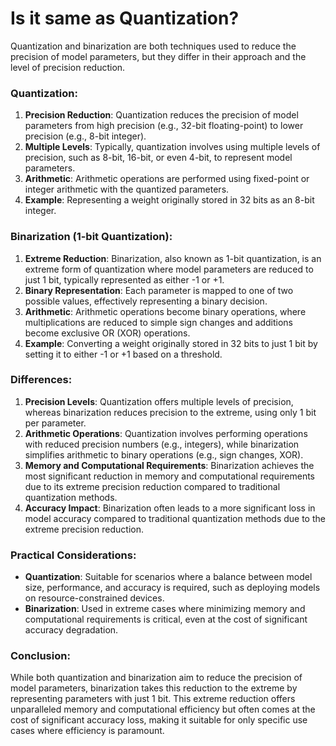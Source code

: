 
# Is it same as Quantization?

Quantization and binarization are both techniques used to reduce the precision of model parameters, but they differ in their approach and the level of precision reduction.

### Quantization:

1. **Precision Reduction**: Quantization reduces the precision of model parameters from high precision (e.g., 32-bit floating-point) to lower precision (e.g., 8-bit integer).
2. **Multiple Levels**: Typically, quantization involves using multiple levels of precision, such as 8-bit, 16-bit, or even 4-bit, to represent model parameters.
3. **Arithmetic**: Arithmetic operations are performed using fixed-point or integer arithmetic with the quantized parameters.
4. **Example**: Representing a weight originally stored in 32 bits as an 8-bit integer.

### Binarization (1-bit Quantization):

1. **Extreme Reduction**: Binarization, also known as 1-bit quantization, is an extreme form of quantization where model parameters are reduced to just 1 bit, typically represented as either -1 or +1.
2. **Binary Representation**: Each parameter is mapped to one of two possible values, effectively representing a binary decision.
3. **Arithmetic**: Arithmetic operations become binary operations, where multiplications are reduced to simple sign changes and additions become exclusive OR (XOR) operations.
4. **Example**: Converting a weight originally stored in 32 bits to just 1 bit by setting it to either -1 or +1 based on a threshold.

### Differences:

1. **Precision Levels**: Quantization offers multiple levels of precision, whereas binarization reduces precision to the extreme, using only 1 bit per parameter.
2. **Arithmetic Operations**: Quantization involves performing operations with reduced precision numbers (e.g., integers), while binarization simplifies arithmetic to binary operations (e.g., sign changes, XOR).
3. **Memory and Computational Requirements**: Binarization achieves the most significant reduction in memory and computational requirements due to its extreme precision reduction compared to traditional quantization methods.
4. **Accuracy Impact**: Binarization often leads to a more significant loss in model accuracy compared to traditional quantization methods due to the extreme precision reduction.

### Practical Considerations:

- **Quantization**: Suitable for scenarios where a balance between model size, performance, and accuracy is required, such as deploying models on resource-constrained devices.
- **Binarization**: Used in extreme cases where minimizing memory and computational requirements is critical, even at the cost of significant accuracy degradation.

### Conclusion:

While both quantization and binarization aim to reduce the precision of model parameters, binarization takes this reduction to the extreme by representing parameters with just 1 bit. This extreme reduction offers unparalleled memory and computational efficiency but often comes at the cost of significant accuracy loss, making it suitable for only specific use cases where efficiency is paramount.